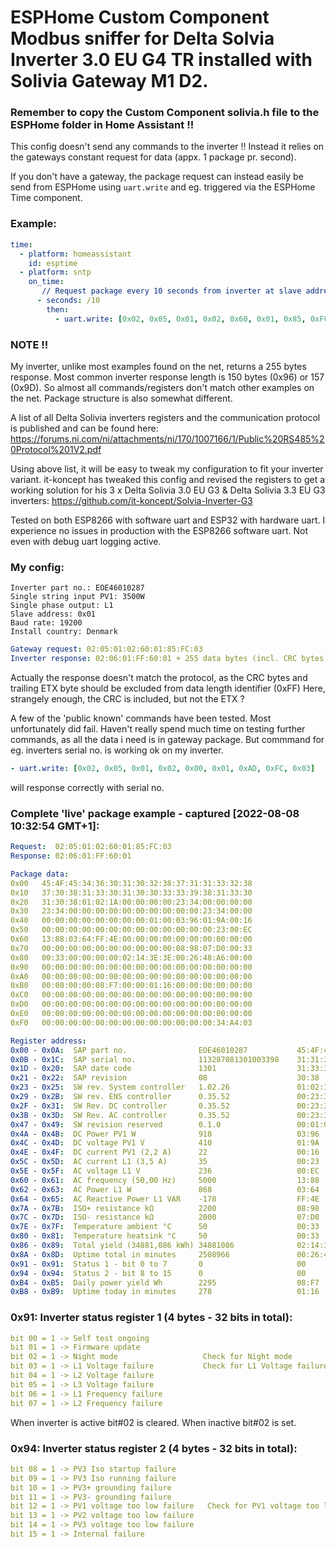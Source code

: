 
#          ESPHome Custom Component Modbus sniffer for Delta Solvia Inverter 3.0 EU G4 TR installed with Solivia Gateway M1 D2.

### Remember to copy the Custom Component solivia.h file to the ESPHome folder in Home Assistant !!

This config doesn't send any commands to the inverter !!
Instead it relies on the gateways constant request for data (appx. 1 package pr. second).

If you don't have a gateway, the package request can instead easily be send from
ESPHome using `uart.write` and eg. triggered via the ESPHome Time component.

### Example:
```yaml
time:
  - platform: homeassistant
    id: esptime
  - platform: sntp
    on_time:
       // Request package every 10 seconds from inverter at slave address: 0x01
      - seconds: /10
        then:
          - uart.write: [0x02, 0x05, 0x01, 0x02, 0x60, 0x01, 0x85, 0xFC, 0x03]
```

### NOTE !!
My inverter, unlike most examples found on the net, returns a 255 bytes
response. Most common inverter response length is 150 bytes (0x96) or 157 (0x9D).
So almost all commands/registers don't match other examples on the net.
Package structure is also somewhat different.

A list of all Delta Solivia inverters registers and the communication protocol is published and can be found here: https://forums.ni.com/ni/attachments/ni/170/1007166/1/Public%20RS485%20Protocol%201V2.pdf

Using above list, it will be easy to tweak my configuration to fit your inverter variant.
it-koncept has tweaked this config and revised the registers to get a working solution
for his 3 x Delta Solivia 3.0 EU G3 & Delta Solivia 3.3 EU G3 inverters: https://github.com/it-koncept/Solvia-Inverter-G3

Tested on both ESP8266 with software uart and ESP32 with hardware uart.
I experience no issues in production with the ESP8266 software uart.
Not even with debug uart logging active.

### My config:
```
Inverter part no.: EOE46010287
Single string input PV1: 3500W
Single phase output: L1
Slave address: 0x01
Baud rate: 19200
Install country: Denmark
```

```yaml
Gateway request: 02:05:01:02:60:01:85:FC:03
Inverter response: 02:06:01:FF:60:01 + 255 data bytes (incl. CRC bytes) + ETX byte
```

Actually the response doesn't match the protocol, as the CRC bytes and trailing
ETX byte should be excluded from data length identifier (0xFF)
Here, strangely enough, the CRC is included, but not the ETX ?

A few of the 'public known' commands have been tested. Most unfortunately did fail.
Haven't really spend much time on testing further commands, as all the data
i need is in gateway package.
But commmand for eg. inverters serial no. is working ok on my inverter.
```yaml
- uart.write: [0x02, 0x05, 0x01, 0x02, 0x00, 0x01, 0xAD, 0xFC, 0x03]
```
will response correctly with serial no.

### Complete 'live' package example - captured [2022-08-08 10:32:54 GMT+1]:

```yaml
Request:  02:05:01:02:60:01:85:FC:03
Response: 02:06:01:FF:60:01

Package data:
0x00   45:4F:45:34:36:30:31:30:32:38:37:31:31:33:32:38
0x10   37:30:38:31:33:30:31:30:30:33:33:39:38:31:33:30
0x20   31:30:38:01:02:1A:00:00:00:00:23:34:00:00:00:00
0x30   23:34:00:00:00:00:00:00:00:00:00:00:23:34:00:00
0x40   00:00:00:00:00:00:00:00:01:00:03:96:01:9A:00:16
0x50   00:00:00:00:00:00:00:00:00:00:00:00:00:23:00:EC
0x60   13:88:03:64:FF:4E:00:00:00:00:00:00:00:00:00:00
0x70   00:00:00:00:00:00:00:00:00:00:08:98:07:D0:00:33
0x80   00:33:00:00:00:00:02:14:3E:3E:00:26:48:A6:00:00
0x90   00:00:00:00:00:00:00:00:00:00:00:00:00:00:00:00
0xA0   00:00:00:00:00:00:00:00:00:00:00:00:00:00:00:00
0xB0   00:00:00:00:08:F7:00:00:01:16:00:00:00:00:00:00
0xC0   00:00:00:00:00:00:00:00:00:00:00:00:00:00:00:00
0xD0   00:00:00:00:00:00:00:00:00:00:00:00:00:00:00:00
0xE0   00:00:00:00:00:00:00:00:00:00:00:00:00:00:00:00
0xF0   00:00:00:00:00:00:00:00:00:00:00:00:00:34:A4:03

Register address:
0x00 - 0x0A:  SAP part no.                EOE46010287           45:4F:45:34:36:30:31:30:32:38:37
0x0B - 0x1C:  SAP serial no.              113287081301003398    31:31:33:32:38:37:30:38:31:33:30:31:30:30:33:33:39:38
0x1D - 0x20:  SAP date code               1301                  31:33:30:31
0x21 - 0x22:  SAP revision                08                    30:38
0x23 - 0x25:  SW rev. System controller   1.02.26               01:02:1A
0x29 - 0x2B:  SW rev. ENS controller      0.35.52               00:23:34
0x2F - 0x31:  SW Rev. DC controller       0.35.52               00:23:34
0x3B - 0x3D:  SW Rev. AC controller       0.35.52               00:23:34
0x47 - 0x49:  SW revision reserved        0.1.0                 00:01:00
0x4A - 0x4B:  DC Power PV1 W              918                   03:96
0x4C - 0x4D:  DC voltage PV1 V            410                   01:9A
0x4E - 0x4F:  DC current PV1 (2,2 A)      22                    00:16
0x5C - 0x5D:  AC current L1 (3,5 A)       35                    00:23
0x5E - 0x5F:  AC voltage L1 V             236                   00:EC
0x60 - 0x61:  AC frequency (50,00 Hz)     5000                  13:88
0x62 - 0x63:  AC Power L1 W               868                   03:64
0x64 - 0x65:  AC Reactive Power L1 VAR    -178                  FF:4E
0x7A - 0x7B:  ISO+ resistance kΩ          2200                  08:98
0x7C - 0x7D:  ISO- resistance kΩ          2000                  07:D0
0x7E - 0x7F:  Temperature ambient °C      50                    00:33
0x80 - 0x81:  Temperature heatsink °C     50                    00:33
0x86 - 0x89:  Total yield (34881,086 kWh) 34881086              02:14:3E:3E
0x8A - 0x8D:  Uptime total in minutes     2508966               00:26:48:A6
0x91 - 0x91:  Status 1 - bit 0 to 7       0                     00
0x94 - 0x94:  Status 2 - bit 8 to 15      0                     00
0xB4 - 0xB5:  Daily power yield Wh        2295                  08:F7
0xB8 - 0xB9:  Uptime today in minutes     278                   01:16
```

### 0x91: Inverter status register 1 (4 bytes - 32 bits in total):
```yaml
bit 00 = 1 -> Self test ongoing
bit 01 = 1 -> Firmware update
bit 02 = 1 -> Night mode                   Check for Night mode
bit 03 = 1 -> L1 Voltage failure           Check for L1 Voltage failure
bit 04 = 1 -> L2 Voltage failure
bit 05 = 1 -> L3 Voltage failure
bit 06 = 1 -> L1 Frequency failure
bit 07 = 1 -> L2 Frequency failure
```

When inverter is active bit#02 is cleared. When inactive bit#02 is set.

### 0x94: Inverter status register 2 (4 bytes - 32 bits in total):
```yaml
bit 08 = 1 -> PV3 Iso startup failure
bit 09 = 1 -> PV3 Iso running failure
bit 10 = 1 -> PV3+ grounding failure
bit 11 = 1 -> PV3- grounding failure
bit 12 = 1 -> PV1 voltage too low failure   Check for PV1 voltage too low failure
bit 13 = 1 -> PV2 voltage too low failure
bit 14 = 1 -> PV3 voltage too low failure
bit 15 = 1 -> Internal failure
```
